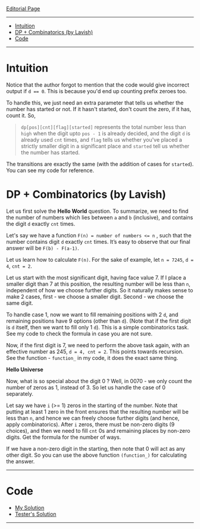 
[Editorial Page](../visa-set-1.md)

----

<!-- vim-markdown-toc GFM -->

* [Intuition](#intuition)
* [DP + Combinatorics (by Lavish)](#dp--combinatorics-by-lavish)
* [Code](#code)

<!-- vim-markdown-toc -->

----

# Intuition
Notice that the author forgot to mention that the code would give incorrect output if `d == 0`. This is because you'd end up counting prefix zeroes too.

To handle this, we just need an extra parameter that tells us whether the number has started or not. If it hasn't started, don't count the zero, if it has, count it. So, 

> `dp[pos][cnt][flag][started]` represents the total number less than `high` when the digit upto `pos - 1` is already decided, and the digit `d` is already used `cnt` times, and `flag` tells us whether you've placed a strictly smaller digit in a significant place and `started` tell us whether the number has started.

The transitions are exactly the same (with the addition of cases for `started`). You can see my code for reference.


# DP + Combinatorics (by Lavish)
Let us first solve the **Hello World** question. To summarize, we need to find the number of numbers which lies between `a` and `b` (inclusive), and contains the digit `d` exactly `cnt` times.

Let's say we have a function `F(n) = number of numbers <= n` , such that the number contains digit `d` exactly `cnt` times. It’s easy to observe that our final answer will be `F(b) - F(a-1)`.

Let us learn how to calculate `F(n)`. For the sake of example, let `n = 7245`, `d = 4`, `cnt = 2`.

Let us start with the most significant digit, having face value 7. If I place a smaller digit than 7 at this position, the resulting number will be less than `n`, independent of how we choose further digits. So it naturally makes sense to make 2 cases, first - we choose a smaller digit. Second - we choose the same digit.

To handle case 1, now we want to fill remaining positions with 2 `d`, and remaining positions have 9 options (other than `d`). (Note that if the first digit is `d` itself, then we want to fill only 1 `d`). This is a simple combinatorics task. See my code to check the formula in case you are not sure.

Now, if the first digit is 7, we need to perform the above task again, with an effective number as 245, `d = 4, cnt = 2`. This points towards recursion. See the function - `function_` in my code, it does the exact same thing.

**Hello Universe**

Now, what is so special about the digit 0 ? Well, in 0070 - we only count the number of zeros as 1, instead of 3. So let us handle the case of 0 separately.

Let say we have `i` (>= 1) zeros in the starting of the number. Note that putting at least 1 zero in the front ensures that the resulting number will be less than `n`, and hence we can freely choose further digits (and hence, apply combinatorics). After `i` zeros, there must be non-zero digits (9 choices), and then we need to fill `cnt` 0s and remaining places by non-zero digits. Get the formula for the number of ways.

If we have a non-zero digit in the starting, then note that 0 will act as any other digit. So you can use the above function `(function_)` for calculating the answer.

----

# Code
* [My Solution](solution.cpp)
* [Tester's Solution](tester.cpp)

----

